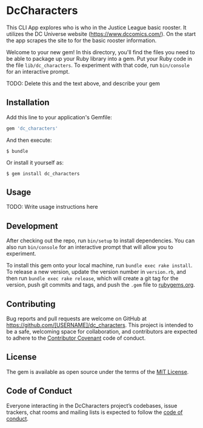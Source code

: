 # DcCharacters

This CLI App explores who is who in the Justice League basic rooster.  It utilizes the DC Universe website (https://www.dccomics.com/).  On the start the app scrapes the site to for the basic rooster information.

Welcome to your new gem! In this directory, you'll find the files you need to be able to package up your Ruby library into a gem. Put your Ruby code in the file `lib/dc_characters`. To experiment with that code, run `bin/console` for an interactive prompt.

TODO: Delete this and the text above, and describe your gem

## Installation

Add this line to your application's Gemfile:

```ruby
gem 'dc_characters'
```

And then execute:

    $ bundle

Or install it yourself as:

    $ gem install dc_characters

## Usage

TODO: Write usage instructions here

## Development

After checking out the repo, run `bin/setup` to install dependencies. You can also run `bin/console` for an interactive prompt that will allow you to experiment.

To install this gem onto your local machine, run `bundle exec rake install`. To release a new version, update the version number in `version.rb`, and then run `bundle exec rake release`, which will create a git tag for the version, push git commits and tags, and push the `.gem` file to [rubygems.org](https://rubygems.org).

## Contributing

Bug reports and pull requests are welcome on GitHub at https://github.com/[USERNAME]/dc_characters. This project is intended to be a safe, welcoming space for collaboration, and contributors are expected to adhere to the [Contributor Covenant](http://contributor-covenant.org) code of conduct.

## License

The gem is available as open source under the terms of the [MIT License](https://opensource.org/licenses/MIT).

## Code of Conduct

Everyone interacting in the DcCharacters project’s codebases, issue trackers, chat rooms and mailing lists is expected to follow the [code of conduct](https://github.com/[USERNAME]/dc_characters/blob/master/CODE_OF_CONDUCT.md).
